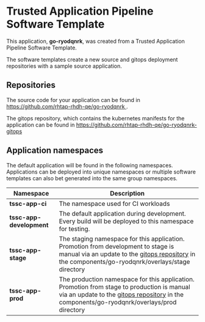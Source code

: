 # Trusted Application Pipeline Software Template

This application, **go-ryodqnrk**, was created from a Trusted Application Pipeline Software Template.

The software templates create a new source and gitops deployment repositories with a sample source application. 

## Repositories

The source code for your application can be found in [https://github.com/rhtap-rhdh-qe/go-ryodqnrk ](https://github.com/rhtap-rhdh-qe/go-ryodqnrk ).
 
The gitops repository, which contains the kubernetes manifests for the application can be found in 
[https://github.com/rhtap-rhdh-qe/go-ryodqnrk-gitops ](https://github.com/rhtap-rhdh-qe/go-ryodqnrk-gitops ) 

## Application namespaces 

The default application will be found in the following namespaces. Applications can be deployed into unique namespaces or multiple software templates can also bet generated into the same group namespaces.  

|  Namespace   |  Description   |  
| -------- | -------- |
| **tssc-app-ci** | The namespace used for CI workloads |
| **tssc-app-development** | The default application during development. Every build will be deployed to this namespace for testing. |
| **tssc-app-stage** | The staging namespace for this application. Promotion from development to stage is manual via an update to the [gitops repository](https://github.com/rhtap-rhdh-qe/go-ryodqnrk-gitops ) in the components/go-ryodqnrk/overlays/stage directory |
| **tssc-app-prod** | The production namespace for this application. Promotion from stage to production is manual via an update to the [gitops repository](https://github.com/rhtap-rhdh-qe/go-ryodqnrk-gitops ) in the components/go-ryodqnrk/overlays/prod directory |